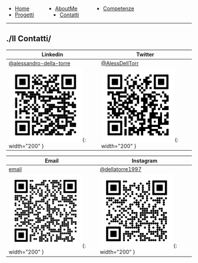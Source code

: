 <link rel="stylesheet" type="text/css" href="style.css">
<style>
.link-menu {
    float: left;
    margin-right: 5em;
}
ul{
overflow: hidden;
}
img{
    width: 200;
    height: 200;
}
strong{
  color: #b5e853
}
</style>

<ul>
  <li class="link-menu">
    <a href="/">Home</a>
  </li>
  <li class="link-menu">
    <a href="/aboutme">AboutMe</a>
  </li>
  <li class="link-menu">
    <a href="/competenze">Competenze</a>
  </li>
  <li class="link-menu">
    <a href="/progetti">Progetti</a>
  </li>
  <li class="link-menu">
    <a href="/contatti">Contatti</a>
  </li>
</ul>

---

## ./ll Contatti/

| Linkedin | Twitter |
|----------|---------|
| [@alessandro-della-torre](http://www.linkedin.com/in/alessandro-della-torre) | [@AlessDellTorr](https://twitter.com/AlessDellTorr) |
| ![Linkedin](./images/linkedin_black.svg){: width="200" } | ![Twitter](./images/twitter.svg){: width="200" }  |

| Email | Instagram |
|-----------|-------|
|  [email](mailto:alessandro.dellatorre@protonmail.com) | [@dellatorre1997](https://www.instagram.com/dellatorre1997/) |
| ![Email](./images/email.svg){: width="200" } | ![Instagram](./images/instagram.svg){: width="200" } |

<!-- Mancano i link Europass e Almalaurea -->
